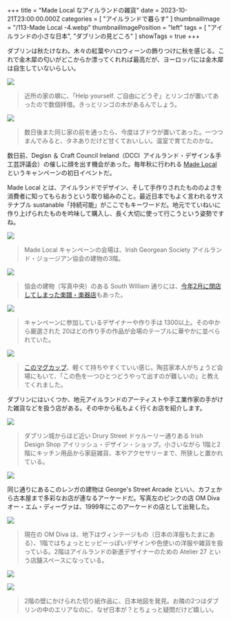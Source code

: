 +++
title = "Made Local なアイルランドの雑貨"
date = 2023-10-21T23:00:00.000Z
categories = [ "アイルランドで暮らす" ]
thumbnailImage = "/113-Made Local -4.webp"
thumbnailImagePosition = "left"
tags = [ "アイルランドの小さな日本", "ダブリンの見どころ" ]
showTags = true
+++

ダブリンは秋たけなわ。木々の紅葉やハロウィーンの飾りつけに秋を感じる。これで金木犀の匂いがどこからか漂ってくれれば最高だが、ヨーロッパには金木犀は自生していないらしい。

<!--more-->

![](</113-Made Local -0.webp>)

> 近所の家の塀に、「Help yourself. ご自由にどうぞ」とリンゴが置いてあったので数個拝借。きっとリンゴの木があるんでしょう。

![](</113-Made Local -1.webp>)

> 数日後また同じ家の前を通ったら、今度はブドウが置いてあった。一つつまんでみると、タネありだけど甘くておいしい。温室で育てたのかな。

数日前、Degisn ＆ Craft Council Ireland（DCCI  アイルランド・デザイン＆手工芸評議会）の催しに顔を出す機会があった。毎年秋に行われる [Made Local](https://www.dcci.ie/about/what-we-do/our-initiatives/made-local/) というキャンペーンの初日イベントだ。

Made Local とは、アイルランドでデザイン、そして手作りされたもののよさを消費者に知ってもらおうという取り組みのこと。最近日本でもよく言われるサステナブル sustanable「持続可能」がここでもキーワードだ。地元でていねいに作り上げられたものを吟味して購入し、長く大切に使って行こうという姿勢ですね。

![](</113-Made Local -2.webp>)

> Made Local キャンペーンの会場は、Irish Georgean Society アイルランド・ジョージアン協会の建物の3階。

![](</113-Made Local -3.webp>)

> 協会の建物（写真中央）のある South William 通りには、[今年2月に閉店してしまった楽譜・楽器店](https://www.riastra.com/2023/03/%E3%83%80%E3%83%96%E3%83%AA%E3%83%B3%E3%81%A71823%E5%B9%B4%E5%89%B5%E6%A5%AD%E3%81%AE%E6%A5%BD%E8%AD%9C%E6%A5%BD%E5%99%A8%E5%B0%82%E9%96%80%E5%BA%97%E3%81%8C%E9%96%89%E5%BA%97/)もあった。

![](</113-Made Local -4.webp>)

> キャンペーンに参加しているデザイナーや作り手は 1300以上。その中から厳選された 20ほどの作り手の作品が会場のテーブルに華やかに並べられていた。

![](</113-Made Local -5.webp>)

> [このマグカップ](https://ceramicsbyetaoinoreilly.com/)、軽くて持ちやすくていい感じ。陶芸家本人がちょうど会場にもいて、「この色を一つひとつどうやって出すのが難しいの」と教えてくれました。

ダブリンにはいくつか、地元アイルランドのアーティストや手工業作家の手がけた雑貨などを扱う店がある。その中から私もよく行くお店を紹介します。

![](</113-Made Local -11.webp>)

> ダブリン城からほど近い Drury Street ドゥルーリー通りある Irish Design Shop アイリッシュ・デザイン・ショップ。小さいながら 1階と2階にキッチン用品から家庭雑貨、本やアクセサリーまで、所狭しと置かれている。

![](</113-Made Local -10.webp>)

同じ通りにあるこのレンガの建物は George's Street Arcade といい、カフェから古本屋まで多彩なお店が連なるアーケードだ。写真左のピンクの店 OM Diva オー・エム・ディーヴァは、1999年にこのアーケードの店として出発した。

![](</113-Made Local -6.webp>)

> 現在の OM Diva は、地下はヴィンテージもの（日本の洋服もたまにある）、1階ではちょっとヒッピーっぽいデザインや色使いの洋服や雑貨を扱っている。2階はアイルランドの新進デザイナーのための Atelier 27 という店舗スペースになっている。

![](</113-Made Local -9.webp>)

![](</113-Made Local -8.webp>)

> 2階の壁にかけられた切り紙作品に、日本地図を発見。お隣の2つはダブリンの中のエリアなのに、なぜ日本が？とちょっと疑問だけど嬉しい。
